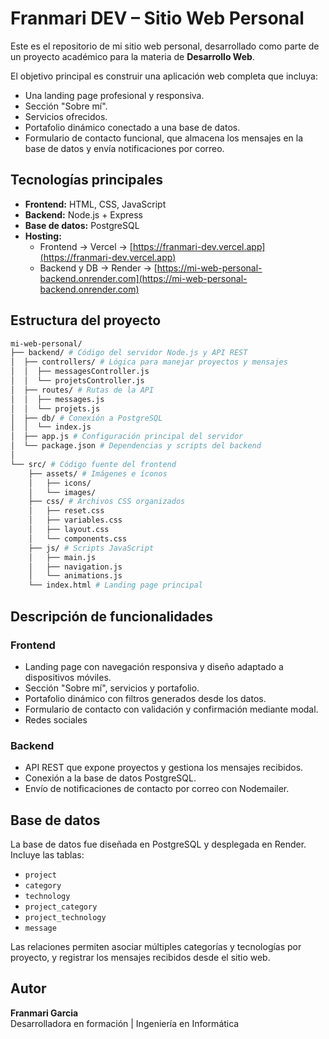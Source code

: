 # Franmari DEV – Sitio Web Personal

Este es el repositorio de mi sitio web personal, desarrollado como parte de un proyecto académico para la materia de **Desarrollo Web**.

El objetivo principal es construir una aplicación web completa que incluya:  
* Una landing page profesional y responsiva.
* Sección "Sobre mí".
* Servicios ofrecidos.
* Portafolio dinámico conectado a una base de datos.
* Formulario de contacto funcional, que almacena los mensajes en la base de datos y envía notificaciones por correo.


## Tecnologías principales

- **Frontend:** HTML, CSS, JavaScript
- **Backend:** Node.js + Express
- **Base de datos:** PostgreSQL
- **Hosting:** 
  - Frontend → Vercel → [https://franmari-dev.vercel.app](https://franmari-dev.vercel.app)
  - Backend y DB → Render → [https://mi-web-personal-backend.onrender.com](https://mi-web-personal-backend.onrender.com) 

## Estructura del proyecto

```bash
mi-web-personal/
├── backend/ # Código del servidor Node.js y API REST
│  ├── controllers/ # Lógica para manejar proyectos y mensajes
│  │  ├── messagesController.js
│  │  └── projetsController.js
│  ├── routes/ # Rutas de la API
│  │  ├── messages.js
│  │  └── projets.js
│  ├── db/ # Conexión a PostgreSQL
│  │  └── index.js
│  ├── app.js # Configuración principal del servidor
│  └── package.json # Dependencias y scripts del backend
│
└── src/ # Código fuente del frontend
    ├── assets/ # Imágenes e íconos
    │   ├── icons/
    │   └── images/
    ├── css/ # Archivos CSS organizados
    │   ├── reset.css
    │   ├── variables.css
    │   ├── layout.css
    │   └── components.css
    ├── js/ # Scripts JavaScript
    │   ├── main.js
    │   ├── navigation.js
    │   └── animations.js
    └── index.html # Landing page principal
```

## Descripción de funcionalidades

### **Frontend**
- Landing page con navegación responsiva y diseño adaptado a dispositivos móviles.
- Sección "Sobre mí", servicios y portafolio.
- Portafolio dinámico con filtros generados desde los datos.
- Formulario de contacto con validación y confirmación mediante modal.
- Redes sociales

### **Backend**
- API REST que expone proyectos y gestiona los mensajes recibidos.
- Conexión a la base de datos PostgreSQL.
- Envío de notificaciones de contacto por correo con Nodemailer.

## **Base de datos**
La base de datos fue diseñada en PostgreSQL y desplegada en Render.  
Incluye las tablas:  
- `project`
- `category`
- `technology`
- `project_category`
- `project_technology`
- `message`

Las relaciones permiten asociar múltiples categorías y tecnologías por proyecto, y registrar los mensajes recibidos desde el sitio web.

## Autor
**Franmari Garcia**  
Desarrolladora en formación | Ingeniería en Informática
